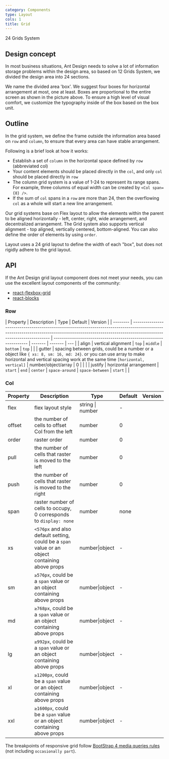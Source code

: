 ```yaml
---
category: Components
type: Layout
cols: 1
title: Grid
---
```


24 Grids System

## Design concept

In most business situations, Ant Design needs to solve a lot of information storage problems within the design area, so based on 12 Grids System, we divided the design area into 24 sections.

We name the divided area 'box'. We suggest four boxes for horizontal arrangement at most, one at least. Boxes are proportional to the entire screen as shown in the picture above. To ensure a high level of visual comfort, we customize the typography inside of the box based on the box unit.

## Outline

In the grid system, we define the frame outside the information area based on `row` and `column`, to ensure that every area can have stable arrangement.

Following is a brief look at how it works:

- Establish a set of `column` in the horizontal space defined by `row` (abbreviated col)
- Your content elements should be placed directly in the `col`, and only `col` should be placed directly in `row`
- The column grid system is a value of 1-24 to represent its range spans. For example, three columns of equal width can be created by `<Col span={8} />`.
- If the sum of `col` spans in a `row` are more than 24, then the overflowing `col` as a whole will start a new line arrangement.

Our grid systems base on Flex layout to allow the elements within the parent to be aligned horizontally - left, center, right, wide arrangement, and decentralized arrangement. The Grid system also supports vertical alignment - top aligned, vertically centered, bottom-aligned. You can also define the order of elements by using `order`.

Layout uses a 24 grid layout to define the width of each "box", but does not rigidly adhere to the grid layout.

## API

If the Ant Design grid layout component does not meet your needs, you can use the excellent layout components of the community:

- [react-flexbox-grid](http://roylee0704.github.io/react-flexbox-grid/)
- [react-blocks](https://github.com/whoisandy/react-blocks/)

### Row

| Property | Description                                                                                                                                                                                       | Type                                                              | Default | Version |
| -------- | ------------------------------------------------------------------------------------------------------------------------------------------------------------------------------------------------- | ----------------------------------------------------------------- | ------- | ------- | --- |
| align    | vertical alignment                                                                                                                                                                                | `top` \| `middle` \| `bottom`                                     | `top`   |         |
| gutter   | spacing between grids, could be a number or a object like `{ xs: 8, sm: 16, md: 24}`. or you can use array to make horizontal and vertical spacing work at the same time `[horizontal, vertical]` | number/object/array                                               | 0       |         |     |
| justify  | horizontal arrangement                                                                                                                                                                            | `start` \| `end` \| `center` \| `space-around` \| `space-between` | `start` |         |

### Col

| Property | Description                                                                                    | Type             | Default | Version |
| -------- | ---------------------------------------------------------------------------------------------- | ---------------- | ------- | ------- |
| flex     | flex layout style                                                                              | string \| number | -       |         |
| offset   | the number of cells to offset Col from the left                                                | number           | 0       |         |
| order    | raster order                                                                                   | number           | 0       |         |
| pull     | the number of cells that raster is moved to the left                                           | number           | 0       |         |
| push     | the number of cells that raster is moved to the right                                          | number           | 0       |         |
| span     | raster number of cells to occupy, 0 corresponds to `display: none`                             | number           | none    |         |
| xs       | `<576px` and also default setting, could be a `span` value or an object containing above props | number\|object   | -       |         |
| sm       | `≥576px`, could be a `span` value or an object containing above props                          | number\|object   | -       |         |
| md       | `≥768px`, could be a `span` value or an object containing above props                          | number\|object   | -       |         |
| lg       | `≥992px`, could be a `span` value or an object containing above props                          | number\|object   | -       |         |
| xl       | `≥1200px`, could be a `span` value or an object containing above props                         | number\|object   | -       |         |
| xxl      | `≥1600px`, could be a `span` value or an object containing above props                         | number\|object   | -       |         |

The breakpoints of responsive grid follow [BootStrap 4 media queries rules](https://getbootstrap.com/docs/4.0/layout/overview/#responsive-breakpoints) (not including `occasionally part`).
